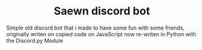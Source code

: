 <h1 align="center">
  Saewn discord bot
</h1>

Simple old discord bot that i made to have some fun with some friends, originally writen on copied code on JavaScript now re-writen in Python with the Discord.py Module
